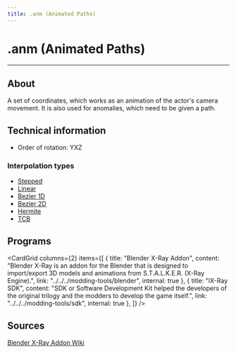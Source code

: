 ```yaml
---
title: .anm (Animated Paths)
---
```


# .anm (Animated Paths)

___

## About

A set of coordinates, which works as an animation of the actor's camera movement. It is also used for anomalies, which need to be given a path.

## Technical information

- Order of rotation: YXZ

### Interpolation types

- [Stepped](https://help.autodesk.com/view/MOBPRO/2024/ENU/?guid=GUID-F263EE8F-70A4-4941-BD31-410C08EC101A)
- [Linear](https://en.wikipedia.org/wiki/Linear_interpolation)
- [Bezier 1D](https://en.wikipedia.org/wiki/B%C3%A9zier_curve#Linear_B%C3%A9zier_curves)
- [Bezier 2D](https://en.wikipedia.org/wiki/B%C3%A9zier_curve#Quadratic_B%C3%A9zier_curves)
- [Hermite](https://en.wikipedia.org/wiki/Hermite_interpolation)
- [TCB](https://wiki.synfig.org/TCB)

## Programs

<CardGrid
  columns={2}
  items={[
    {
      title: "Blender X-Ray Addon",
      content: "Blender X-Ray is an addon for the Blender that is designed to import/export 3D models and animations from S.T.A.L.K.E.R. (X-Ray Engine).",
      link: "../../../modding-tools/blender",
      internal: true
    },
    {
      title: "IX-Ray SDK",
      content: "SDK or Software Development Kit helped the developers of the original trilogy and the modders to develop the game itself.",
      link: "../../../modding-tools/sdk",
      internal: true
    },
  ]}
/>

## Sources

[Blender X-Ray Addon Wiki](https://github.com/PavelBlend/blender-xray/wiki/Formats#anm)
